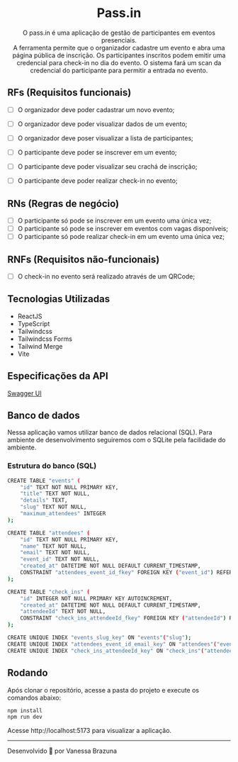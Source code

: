 <h1 align="center"> Pass.in </h1>

<p align="center"> 
  O pass.in é uma aplicação de gestão de participantes em eventos presenciais.
  </br>
  A ferramenta permite que o organizador cadastre um evento e abra uma página pública de inscrição.
  Os participantes inscritos podem emitir uma credencial para check-in no dia do evento.
  O sistema fará um scan da credencial do participante para permitir a entrada no evento.
</p>

## RFs (Requisitos funcionais)

- [ ] O organizador deve poder cadastrar um novo evento;
- [ ] O organizador deve poder visualizar dados de um evento;
- [ ] O organizador deve poser visualizar a lista de participantes;
- [ ] O participante deve poder se inscrever em um evento;
- [ ] O participante deve poder visualizar seu crachá de inscrição;
- [ ] O participante deve poder realizar check-in no evento;


## RNs (Regras de negócio)

- [ ] O participante só pode se inscrever em um evento uma única vez;
- [ ] O participante só pode se inscrever em eventos com vagas disponíveis;
- [ ] O participante só pode realizar check-in em um evento uma única vez;

## RNFs (Requisitos não-funcionais)

- [ ] O check-in no evento será realizado através de um QRCode;

## Tecnologias Utilizadas

- ReactJS
- TypeScript
- Tailwindcss
- Tailwindcss Forms
- Tailwind Merge
- Vite

## Especificações da API

[Swagger UI](https://nlw-unite-nodejs.onrender.com/docs/static/index.html)

## Banco de dados

Nessa aplicação vamos utilizar banco de dados relacional (SQL). Para ambiente de desenvolvimento seguiremos com o SQLite pela facilidade do ambiente.

### Estrutura do banco (SQL)

```sh
CREATE TABLE "events" (
    "id" TEXT NOT NULL PRIMARY KEY,
    "title" TEXT NOT NULL,
    "details" TEXT,
    "slug" TEXT NOT NULL,
    "maximum_attendees" INTEGER
);

CREATE TABLE "attendees" (
    "id" TEXT NOT NULL PRIMARY KEY,
    "name" TEXT NOT NULL,
    "email" TEXT NOT NULL,
    "event_id" TEXT NOT NULL,
    "created_at" DATETIME NOT NULL DEFAULT CURRENT_TIMESTAMP,
    CONSTRAINT "attendees_event_id_fkey" FOREIGN KEY ("event_id") REFERENCES "events" ("id") ON DELETE RESTRICT ON UPDATE CASCADE
);

CREATE TABLE "check_ins" (
    "id" INTEGER NOT NULL PRIMARY KEY AUTOINCREMENT,
    "created_at" DATETIME NOT NULL DEFAULT CURRENT_TIMESTAMP,
    "attendeeId" TEXT NOT NULL,
    CONSTRAINT "check_ins_attendeeId_fkey" FOREIGN KEY ("attendeeId") REFERENCES "attendees" ("id") ON DELETE RESTRICT ON UPDATE CASCADE
);

CREATE UNIQUE INDEX "events_slug_key" ON "events"("slug");
CREATE UNIQUE INDEX "attendees_event_id_email_key" ON "attendees"("event_id", "email");
CREATE UNIQUE INDEX "check_ins_attendeeId_key" ON "check_ins"("attendeeId");
```

## Rodando

Após clonar o repositório, acesse a pasta do projeto e execute os comandos abaixo:

```sh
npm install
npm run dev
```

Acesse http://localhost:5173 para visualizar a aplicação.

<!--START_SECTION:footer-->

---

Desenvolvido 💚 por Vanessa Brazuna

<!--END_SECTION:footer-->


